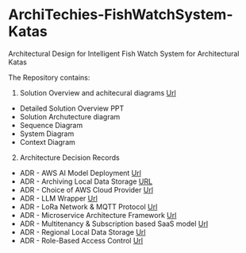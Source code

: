 # ArchiTechies-FishWatchSystem-Katas
Architectural Design for Intelligent Fish Watch System for Architectural Katas

The Repository contains:
1. Solution Overview and achitecural diagrams [Url](https://github.com/gnikunj/ArchiTechies---FishWatchSystem---Katas/blob/main/ArchiTechies%20-%20Fish%20Watch%20Solution%20Design%20Document.pdf)
 - Detailed Solution Overview PPT
 - Solution Archutecture diagram
 - Sequence Diagram
 - System Diagram
 - Context Diagram

2. Architecture Decision Records
 - ADR - AWS AI Model Deployment [Url](https://github.com/gnikunj/ArchiTechies---FishWatchSystem---Katas/blob/main/ADR/ADR%20-%20AWS%20AI%20Model%20Deployment.pdf)
 - ADR - Archiving Local Data Storage [URL](https://github.com/gnikunj/ArchiTechies---FishWatchSystem---Katas/blob/main/ADR/ADR%20-%20Archiving%20Local%20Data%20Storage.pdf)
 - ADR - Choice of AWS Cloud Provider [Url](https://github.com/gnikunj/ArchiTechies---FishWatchSystem---Katas/blob/main/ADR/ADR%20-%20Choice%20of%20AWS%20Cloud%20Provider.pdf)
 - ADR - LLM Wrapper [Url](https://github.com/gnikunj/ArchiTechies---FishWatchSystem---Katas/blob/main/ADR/ADR%20-%20LLM%20Wrapper.pdf)
 - ADR - LoRa Network & MQTT Protocol [Url](https://github.com/gnikunj/ArchiTechies---FishWatchSystem---Katas/blob/main/ADR/ADR%20-%20LoRa%20Network%20%26%20MQTT%20%20Protocol.pdf)
 - ADR - Microservice Architecture Framework [Url](https://github.com/gnikunj/ArchiTechies---FishWatchSystem---Katas/blob/main/ADR/ADR%20-%20Microservice%20Architecture%20Framework.pdf)
 - ADR - Multitenancy & Subscription based SaaS model [Url](https://github.com/gnikunj/ArchiTechies---FishWatchSystem---Katas/blob/main/ADR/ADR%20-%20Multitenancy%20%26%20Subscription%20based%20SaaS%20model.pdf)
 - ADR - Regional Local Data Storage [Url](https://github.com/gnikunj/ArchiTechies---FishWatchSystem---Katas/blob/main/ADR/ADR%20-%20Regional%20Local%20Data%20Storage.pdf)
 - ADR - Role-Based Access Control [Url](https://github.com/gnikunj/ArchiTechies---FishWatchSystem---Katas/blob/main/ADR/ADR%20-%20Role-Based%20Access%20Control.pdf)

